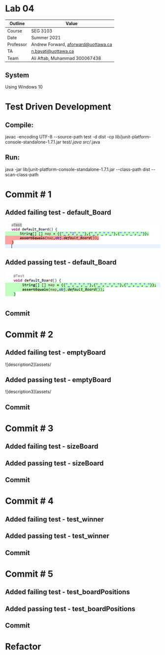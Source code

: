 # Lab 04

| Outline | Value |
| --- | --- |
| Course | SEG 3103 |
| Date | Summer 2021 |
| Professor | Andrew Forward, aforward@uottawa.ca |
| TA | n.bayati@uottawa.ca |
| Team | Ali Aftab, Muhammad 300067438 |

## System
Using Windows 10

# Test Driven Development 

## Compile:
javac -encoding UTF-8 --source-path test -d dist -cp lib/junit-platform-console-standalone-1.7.1.jar test/*.java src/*.java 

## Run:
java -jar lib/junit-platform-console-standalone-1.7.1.jar --class-path dist --scan-class-path

# Commit # 1 
## Added failing test - default_Board
![description](assets/default_board_with_2.png)

## Added passing test - default_Board
![description1](assets/default_board_pass.png)

## Commit

# Commit # 2
## Added failing test - emptyBoard
![description2](assets/

## Added passing test - emptyBoard
![description3](assets/

## Commit

# Commit # 3
## Added failing test - sizeBoard

## Added passing test - sizeBoard

## Commit

# Commit # 4 
## Added failing test - test_winner

## Added passing test - test_winner

## Commit

# Commit # 5
## Added failing test - test_boardPositions

## Added passing test - test_boardPositions

## Commit

# Refactor

